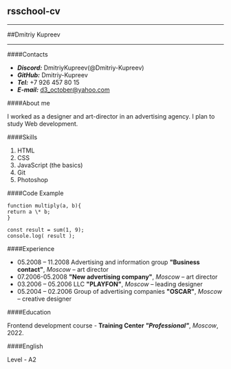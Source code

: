 ## rsschool-cv

---

##Dmitriy Kupreev

---

####Contacts

- **_Discord:_** DmitriyKupreev(@Dmitriy-Kupreev)
- **_GitHub:_** Dmitriy-Kupreev
- **_Tel:_** +7 926 457 80 15
- **_E-mail:_** d3_october@yahoo.com

####About me

I worked as a designer and art-director in an advertising agency. I plan to study Web development.

####Skills

1. HTML
1. CSS
1. JavaScript (the basics)
1. Git
1. Photoshop

####Code Example

```
function multiply(a, b){
return a \* b;
}

const result = sum(1, 9);
console.log( result );
```

####Experience

- 05.2008 – 11.2008 Advertising and information group **"Business contact"**, _Moscow_ – art director
- 07.2006-05.2008 **"New advertising company"**, _Moscow_ – art director
- 03.2006 – 05.2006 LLC **"PLAYFON"**, _Moscow_ – leading designer
- 05.2004 – 02.2006 Group of advertising companies **"OSCAR"**, _Moscow_ – creative designer

####Education

Frontend development course - **Training Center _"Professional"_**, _Moscow_, 2022.

####English

Level - A2
